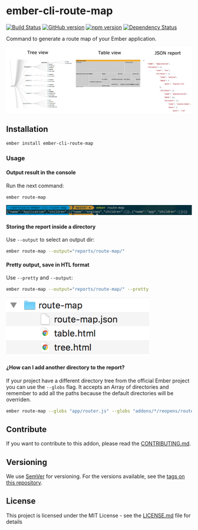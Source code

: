 # ember-cli-route-map

[![Build Status](https://travis-ci.org/BBVAEngineering/ember-cli-route-map.svg?branch=master)](https://travis-ci.org/BBVAEngineering/ember-cli-route-map)
[![GitHub version](https://badge.fury.io/gh/BBVAEngineering%2Fember-cli-route-map.svg)](https://badge.fury.io/gh/BBVAEngineering%2Fember-cli-route-map)
[![npm version](https://badge.fury.io/js/ember-cli-route-map.svg)](https://badge.fury.io/js/ember-cli-route-map)
[![Dependency Status](https://david-dm.org/BBVAEngineering/ember-cli-route-map.svg)](https://david-dm.org/BBVAEngineering/ember-cli-route-map)

Command to generate a route map of your Ember application.

![ember-cli-route-map](./assets/ember-cli-route-map.jpg)

## Installation

```
ember install ember-cli-route-map
```

### Usage

#### Output result in the console

Run the next command:

```bash
ember route-map
```

![console](./assets/console.png)

#### Storing the report inside a directory

Use `--output` to select an output dir:

```bash
ember route-map --output="reports/route-map/"
```

#### Pretty output, save in HTL format

Use `--pretty` and `--output`:

```bash
ember route-map --output="reports/route-map/" --pretty
```

![console](./assets/reports.png)

#### ¿How can I add another directory to the report?

If your project have a different directory tree from the official Ember project you can use the `--globs` flag.
It accepts an Array of directories and remember to add all the paths because the default directories will be overriden.

```bash
ember route-map --globs "app/router.js" --globs "addons/*/reopens/router.js" --globs "lib/*/addon/routes/routes.js"
```

## Contribute

If you want to contribute to this addon, please read the [CONTRIBUTING.md](CONTRIBUTING.md).

## Versioning

We use [SemVer](http://semver.org/) for versioning. For the versions available, see the [tags on this repository](https://github.com/BBVAEngineering/ember-cli-remark/tags).

## License

This project is licensed under the MIT License - see the [LICENSE.md](LICENSE.md) file for details
